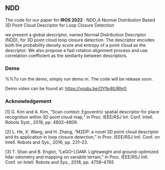 ## NDD

The code for our paper for  **IROS 2022**  : NDD_A Normal Distribution Based 3D Point Cloud Descriptor for Loop Closure Detection

we present a global descriptor, named Normal Distribution Descriptor (NDD), for 3D point cloud loop closure detection. The descriptor encodes both the probability density score and entropy of a point cloud as the descriptor. We also propose a fast rotation alignment process and use correlation coefficient as the similarity between descriptors. 

### Demo

%%To run the demo, simply run demo.m.
The code will be release soon.

Demo video can be found at: https://youtu.be/OYfp4tURhr0

### Acknowledgement

[1] G. Kim and A. Kim, “Scan context: Egocentric spatial descriptor for place recognition within 3D point cloud map,” in Proc. IEEE/RSJ Int. Conf. Intell. Robots Syst., 2018, pp. 4802–4809.

[2] L. He, X. Wang, and H. Zhang, “M2DP: a novel 3D point cloud descriptor and its application in loop closure detection,” in Proc. IEEE/RSJ Intl. Conf. on Intell. Robots and Sys., 2016, pp. 231–23.

[3] T. Shan and B. Englot, “LeGO-LOAM: Lightweight and ground-optimized lidar odometry and mapping on variable terrain,” in Proc. IEEE/RSJ Intl. Conf. on Intell. Robots and Sys., 2018, pp. 4758–4765
